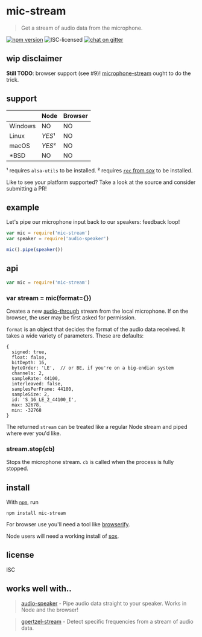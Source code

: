 # mic-stream

> Get a stream of audio data from the microphone.

[![npm version](https://img.shields.io/npm/v/mic-stream.svg)](https://www.npmjs.com/package/mic-stream)
![ISC-licensed](https://img.shields.io/github/license/noffle/mic-stream.svg)
[![chat on gitter](https://badges.gitter.im/noffle.svg)](https://gitter.im/noffle)

## wip disclaimer

**Still TODO**: browser support (see #9)!
[microphone-stream](https://github.com/saebekassebil/microphone-stream) ought to
do the trick.

## support

|         | Node | Browser |
|---------|------|---------|
| Windows | NO   | NO      |
| Linux   | *YES*¹ | NO    |
| macOS   | *YES*² | NO    |
| *BSD    | NO   | NO      |

¹ requires `alsa-utils` to be installed.
² requires [`rec` from *sox*](http://sox.sourceforge.net/) to be installed.

Like to see your platform supported? Take a look at the source and consider
submitting a PR!

## example

Let's pipe our microphone input back to our speakers: feedback loop!

```js
var mic = require('mic-stream')
var speaker = require('audio-speaker')

mic().pipe(speaker())
```

## api

```js
var mic = require('mic-stream')
```

### var stream = mic(format={})

Creates a new [audio-through](https;//github.com/audio-lib/audio-through) stream
from the local microphone. If on the browser, the user may be first asked for
permission.

`format` is an object that decides the format of the audio data received. It
takes a wide variety of parameters. These are defaults:

```
{
  signed: true,
  float: false,
  bitDepth: 16,
  byteOrder: 'LE',  // or BE, if you're on a big-endian system
  channels: 2,
  sampleRate: 44100,
  interleaved: false,
  samplesPerFrame: 44100,
  sampleSize: 2,
  id: 'S_16_LE_2_44100_I',
  max: 32678,
  min: -32768
}
```

The returned `stream` can be treated like a regular Node stream and piped
where ever you'd like.

### stream.stop(cb)

Stops the microphone stream. `cb` is called when the process is fully stopped.

## install

With [`npm`](http://npmjs.org/), run

```
npm install mic-stream
```

For browser use you'll need a tool like [browserify](https://browserify.com).

Node users will need a working install of [sox](http://sox.sourceforge.net).

## license

ISC

## works well with..

> [audio-speaker](https://github.com/audio-lab/audio-speaker) - Pipe audio data
> straight to your speaker. Works in Node and the browser!

> [goertzel-stream](https://github.com/noffle/goertzel-stream/) - Detect
> specific frequencies from a stream of audio data.
